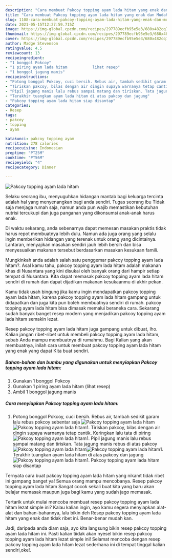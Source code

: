 ```yaml
---
description: "Cara membuat Pakcoy topping ayam lada hitam yang enak dan Mudah Dibuat"
title: "Cara membuat Pakcoy topping ayam lada hitam yang enak dan Mudah Dibuat"
slug: 1108-cara-membuat-pakcoy-topping-ayam-lada-hitam-yang-enak-dan-mudah-dibuat
date: 2021-05-15T12:27:59.715Z
image: https://img-global.cpcdn.com/recipes/297789ecfb95e5e3/680x482cq70/pakcoy-topping-ayam-lada-hitam-foto-resep-utama.jpg
thumbnail: https://img-global.cpcdn.com/recipes/297789ecfb95e5e3/680x482cq70/pakcoy-topping-ayam-lada-hitam-foto-resep-utama.jpg
cover: https://img-global.cpcdn.com/recipes/297789ecfb95e5e3/680x482cq70/pakcoy-topping-ayam-lada-hitam-foto-resep-utama.jpg
author: Madge Stevenson
ratingvalue: 4.5
reviewcount: 13
recipeingredient:
- "1 bonggol Pokcoy"
- "1 piring ayam lada hitam           lihat resep"
- "1 bonggol jagung manis"
recipeinstructions:
- "Potong bonggol Pokcoy, cuci bersih. Rebus air, tambah sedikit garam lalu rebus pokcoy sebentar saja"
- "Tiriskan pakcoy, bilas dengan air dingin supaya warnanya tetap cantik. Keringkan lalu tata di piring"
- "Pipil jagung manis lalu rebus sampai matang dan tiriskan. Tata jagung manis rebus di atas pakcoy"
- "Terakhir tuangkan ayam lada hitam di atas pakcoy dan jagung"
- "Pakcoy topping ayam lada hitam siap disantap"
categories:
- Resep
tags:
- pakcoy
- topping
- ayam

katakunci: pakcoy topping ayam 
nutrition: 278 calories
recipecuisine: Indonesian
preptime: "PT25M"
cooktime: "PT56M"
recipeyield: "4"
recipecategory: Dinner

---
```



![Pakcoy topping ayam lada hitam](https://img-global.cpcdn.com/recipes/297789ecfb95e5e3/680x482cq70/pakcoy-topping-ayam-lada-hitam-foto-resep-utama.jpg)

Selaku seorang ibu, menyuguhkan hidangan mantab bagi keluarga tercinta adalah hal yang menyenangkan bagi anda sendiri. Tugas seorang ibu Tidak saja menjaga rumah saja, namun anda pun wajib memastikan kebutuhan nutrisi tercukupi dan juga panganan yang dikonsumsi anak-anak harus enak.

Di waktu  sekarang, anda sebenarnya dapat memesan masakan praktis tidak harus repot membuatnya lebih dulu. Namun ada juga orang yang selalu ingin memberikan hidangan yang terenak untuk orang yang dicintainya. Lantaran, menyajikan masakan sendiri jauh lebih bersih dan bisa menyesuaikan makanan tersebut berdasarkan masakan kesukaan famili. 



Mungkinkah anda adalah salah satu penggemar pakcoy topping ayam lada hitam?. Asal kamu tahu, pakcoy topping ayam lada hitam adalah makanan khas di Nusantara yang kini disukai oleh banyak orang dari hampir setiap tempat di Nusantara. Kita dapat memasak pakcoy topping ayam lada hitam sendiri di rumah dan dapat dijadikan makanan kesukaanmu di akhir pekan.

Kamu tidak usah bingung jika kamu ingin mendapatkan pakcoy topping ayam lada hitam, karena pakcoy topping ayam lada hitam gampang untuk didapatkan dan juga kita pun boleh membuatnya sendiri di rumah. pakcoy topping ayam lada hitam bisa dimasak memalui beraneka cara. Sekarang sudah banyak banget resep modern yang menjadikan pakcoy topping ayam lada hitam semakin lezat.

Resep pakcoy topping ayam lada hitam juga gampang untuk dibuat, lho. Kalian jangan ribet-ribet untuk membeli pakcoy topping ayam lada hitam, sebab Anda mampu membuatnya di rumahmu. Bagi Kalian yang akan membuatnya, inilah cara untuk membuat pakcoy topping ayam lada hitam yang enak yang dapat Kita buat sendiri.

<!--inarticleads1-->

##### Bahan-bahan dan bumbu yang digunakan untuk menyiapkan Pakcoy topping ayam lada hitam:

1. Gunakan 1 bonggol Pokcoy
1. Gunakan 1 piring ayam lada hitam           (lihat resep)
1. Ambil 1 bonggol jagung manis




<!--inarticleads2-->

##### Cara menyiapkan Pakcoy topping ayam lada hitam:

1. Potong bonggol Pokcoy, cuci bersih. Rebus air, tambah sedikit garam lalu rebus pokcoy sebentar saja
<img src="https://img-global.cpcdn.com/steps/f316a9ba90d9edcb/160x128cq70/pakcoy-topping-ayam-lada-hitam-langkah-memasak-1-foto.jpg" alt="Pakcoy topping ayam lada hitam"><img src="https://img-global.cpcdn.com/steps/6ed97833eea1561f/160x128cq70/pakcoy-topping-ayam-lada-hitam-langkah-memasak-1-foto.jpg" alt="Pakcoy topping ayam lada hitam">1. Tiriskan pakcoy, bilas dengan air dingin supaya warnanya tetap cantik. Keringkan lalu tata di piring
<img src="https://img-global.cpcdn.com/steps/7a6cc4205d77735b/160x128cq70/pakcoy-topping-ayam-lada-hitam-langkah-memasak-2-foto.jpg" alt="Pakcoy topping ayam lada hitam">1. Pipil jagung manis lalu rebus sampai matang dan tiriskan. Tata jagung manis rebus di atas pakcoy
<img src="https://img-global.cpcdn.com/steps/f6d5f5a088f581e1/160x128cq70/pakcoy-topping-ayam-lada-hitam-langkah-memasak-3-foto.jpg" alt="Pakcoy topping ayam lada hitam"><img src="https://img-global.cpcdn.com/steps/70f93fec4d4bbe19/160x128cq70/pakcoy-topping-ayam-lada-hitam-langkah-memasak-3-foto.jpg" alt="Pakcoy topping ayam lada hitam">1. Terakhir tuangkan ayam lada hitam di atas pakcoy dan jagung
<img src="https://img-global.cpcdn.com/steps/b0694b1612c6cdfb/160x128cq70/pakcoy-topping-ayam-lada-hitam-langkah-memasak-4-foto.jpg" alt="Pakcoy topping ayam lada hitam">1. Pakcoy topping ayam lada hitam siap disantap




Ternyata cara buat pakcoy topping ayam lada hitam yang nikamt tidak ribet ini gampang banget ya! Semua orang mampu mencobanya. Resep pakcoy topping ayam lada hitam Sangat cocok sekali buat kita yang baru akan belajar memasak maupun juga bagi kamu yang sudah jago memasak.

Tertarik untuk mulai mencoba membuat resep pakcoy topping ayam lada hitam lezat simple ini? Kalau kalian ingin, ayo kamu segera menyiapkan alat-alat dan bahan-bahannya, lalu bikin deh Resep pakcoy topping ayam lada hitam yang enak dan tidak ribet ini. Benar-benar mudah kan. 

Jadi, daripada anda diam saja, ayo kita langsung bikin resep pakcoy topping ayam lada hitam ini. Pasti kalian tiidak akan nyesel bikin resep pakcoy topping ayam lada hitam lezat simple ini! Selamat mencoba dengan resep pakcoy topping ayam lada hitam lezat sederhana ini di tempat tinggal kalian sendiri,oke!.

